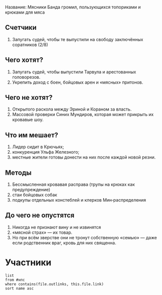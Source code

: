 Название: Мясники
Банда громил, пользующихся топориками и крюками для мяса
## Счетчики
1. Запугать судей, чтобы те выпустили на свободу заключённых соратников (2/8)
## Чего хотят?
1. Запугать судей, чтобы выпустили Тарвула и арестованных головорезов.
2. Укрепить доход с боен, бойцовых арен и «мясных» притонов.
## Чего не хотят?
1. Открытого раскола между Эриной и Кораном за власть.
2. Массовой проверки Синих Мундиров, которая может прикрыть их кровавые шоу.
## Что им мешает?
1. Лидер сидит в Крючьях;
2. конкуренция Ульфа Железного;
3. местные жители готовы донести на них после каждой новой резни.
## Методы
1. Бессмысленная кровавая расправа (трупы на крюках как предупреждение)
2. стаи бойцовых собак
3. подкупы отдельных констеблей и клерков Мин‑распределения
## До чего не опустятся
1. Никогда не признают вину и не извинятся
2. «мясной страх» — их товар.
3. Но при всём зверстве они не тронут собственную «семью» — даже если родственник враг, кровь для них священна.
# Участники
```dataview
list 
from #нпс
where contains(file.outlinks, this.file.link)
sort name asc
```
